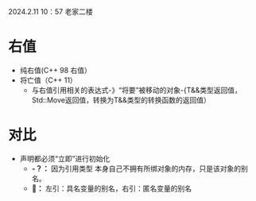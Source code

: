 2024.2.11 10：57 老家二楼
# 右值
  - 纯右值(C++ 98 右值）
  - 将亡值（C++ 11）
      - 与右值引用相关的表达式-》“将要”被移动的对象-{T&&类型返回值，Std::Move返回值，转换为T&&类型的转换函数的返回值）

# 对比
  - 声明都必须“立即”进行初始化
      -  **-？：** 因为引用类型 本身自己不拥有所绑对象的内存，只是该对象的别名。
      -  **🧠：** 左引：具名变量的别名，右引：匿名变量的别名
